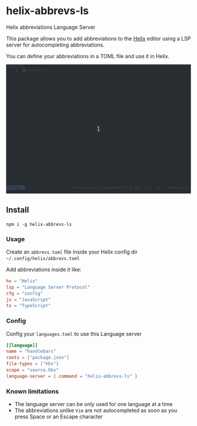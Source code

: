 # helix-abbrevs-ls
Helix abbreviations Language Server

This package allows you to add abbreviations to the [Helix](https://helix-editor.com) editor
using a LSP server for autocompleting abbreviations.

You can define your abbreviations in a TOML file and use it in Helix.

![helix abbrevs demo](helix-abbrevs-ls.gif)


## Install
```
npm i -g helix-abbrevs-ls
```


### Usage
Create an `abbrevs.toml` file inside your Helix config dir `~/.config/helix/abbrevs.toml`

Add abbreviations inside it like:

```toml
hx = "Helix"
lsp = "Language Server Protocol"
cfg = "config"
js = "JavaScript"
ts = "TypeScript"
```

### Config
Config your `languages.toml` to use this Language server

```toml
[[language]]
name = "handlebars"
roots = ["package.json"]
file-types = ["hbs"]
scope = "source.hbs"
language-server = { command = "helix-abbrevs-ls" } 
```

### Known limitations
- The language server can be only used for one language at a time
- The abbreviations unlike `Vim` are not autocompleted as soon as you press Space or an Escape character
